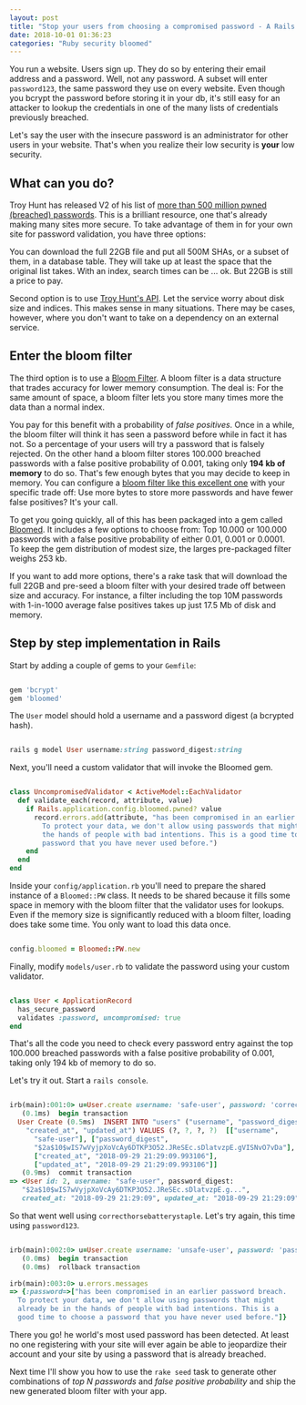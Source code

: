 ```yaml
---
layout: post
title: "Stop your users from choosing a compromised password - A Rails example"
date: 2018-10-01 01:36:23
categories: "Ruby security bloomed"
---
```

You run a website. Users sign up. They do so by entering their email address and a password. Well, not any password. A subset will enter `password123`, the same password they use on every website. Even though you bcrypt the password before storing it in your db, it's still easy for an attacker to lookup the credentials in one of the many lists of credentials previously breached.

Let's say the user with the insecure password is an administrator for other users in your website. That's when you realize their low security is **your** low security.

## What can you do?

Troy Hunt has released V2 of his list of [more than 500 million pwned (breached) passwords](https://haveibeenpwned.com/Passwords). This is a brilliant resource, one that's already making many sites more secure. To take advantage of them in for your own site for password validation, you have three options:

You can download the full 22GB file and put all 500M SHAs, or a subset of them, in a database table. They will take up at least the space that the original list takes. With an index, search times can be ... ok. But 22GB is still a price to pay.

Second option is to use [Troy Hunt's API](https://haveibeenpwned.com/API/v2#PwnedPasswords). Let the service worry about disk size and indices. This makes sense in many situations. There may be cases, however, where you don't want to take on a dependency on an external service.

## Enter the bloom filter

The third option is to use a [Bloom Filter](https://en.wikipedia.org/wiki/Bloom_filter). A bloom filter is a data structure that trades accuracy for lower memory consumption. The deal is: For the same amount of space, a bloom filter lets you store many times more the data than a normal index.

You pay for this benefit with a probability of _false positives_. Once in a while, the bloom filter will think it has seen a password before while in fact it has not. So a percentage of your users will try a password that is falsely rejected. On the other hand a bloom filter stores 100.000 breached passwords with a false positive probability of 0.001, taking only **194 kb of memory** to do so. That's few enough bytes that you may decide to keep in memory. You can configure a [bloom filter like this excellent one](https://github.com/mceachen/bloomer) with your specific trade off: Use more bytes to store more passwords and have fewer false positives? It's your call.

To get you going quickly, all of this has been packaged into a gem called [Bloomed](https://github.com/skovsboll/bloomed). It includes a few options to choose from: Top 10.000 or 100.000 passwords with a false positive probability of either 0.01, 0.001 or 0.0001. To keep the gem distribution of modest size, the larges pre-packaged filter weighs 253 kb.

If you want to add more options, there's a rake task that will download the full 22GB and pre-seed a bloom filter with your desired trade off between size and accuracy. For instance, a filter including the top 10M passwords with 1-in-1000 average false positives takes up just 17.5 Mb of disk and memory.

## Step by step implementation in Rails

Start by adding a couple of gems to your `Gemfile`:

```ruby

gem 'bcrypt'
gem 'bloomed'

```

The `User` model should hold a username and a password digest (a bcrypted hash).

```ruby

rails g model User username:string password_digest:string

```

Next, you'll need a custom validator that will invoke the Bloomed gem.

```ruby

class UncompromisedValidator < ActiveModel::EachValidator
  def validate_each(record, attribute, value)
    if Rails.application.config.bloomed.pwned? value
      record.errors.add(attribute, "has been compromised in an earlier password breach.
        To protect your data, we don't allow using passwords that might already be in
        the hands of people with bad intentions. This is a good time to choose a
        password that you have never used before.")
    end
  end
end

```

Inside your `config/application.rb` you'll need to prepare the shared instance of a `Bloomed::PW` class. It needs to be shared because it fills some space in memory with the bloom filter that the validator uses for lookups. Even if the memory size is significantly reduced with a bloom filter, loading does take some time. You only want to load this data once.

```ruby

config.bloomed = Bloomed::PW.new

```

Finally, modify `models/user.rb` to validate the password using your custom validator.

```ruby

class User < ApplicationRecord
  has_secure_password
  validates :password, uncompromised: true
end

```

That's all the code you need to check every password entry against the top 100.000 breached passwords with a false positive probability of 0.001, taking only 194 kb of memory to do so.

Let's try it out. Start a `rails console`.

```ruby

irb(main):001:0> u=User.create username: 'safe-user', password: 'correcthorsebatterystaple'
   (0.1ms)  begin transaction
  User Create (0.5ms)  INSERT INTO "users" ("username", "password_digest",
    "created_at", "updated_at") VALUES (?, ?, ?, ?)  [["username",
      "safe-user"], ["password_digest",
      "$2a$10$wIS7wVyjpXoVcAy6DTKP3O52.JReSEc.sDlatvzpE.gVISNvO7vDa"],
      ["created_at", "2018-09-29 21:29:09.993106"],
      ["updated_at", "2018-09-29 21:29:09.993106"]]
   (0.9ms)  commit transaction
=> <User id: 2, username: "safe-user", password_digest:
   "$2a$10$wIS7wVyjpXoVcAy6DTKP3O52.JReSEc.sDlatvzpE.g...",
   created_at: "2018-09-29 21:29:09", updated_at: "2018-09-29 21:29:09">

```

So that went well using `correcthorsebatterystaple`.
Let's try again, this time using `password123`.

```ruby

irb(main):002:0> u=User.create username: 'unsafe-user', password: 'password123'
   (0.0ms)  begin transaction
   (0.0ms)  rollback transaction

irb(main):003:0> u.errors.messages
=> {:password=>["has been compromised in an earlier password breach.
  To protect your data, we don't allow using passwords that might
  already be in the hands of people with bad intentions. This is a
  good time to choose a password that you have never used before."]}

```

There you go!
he world's most used password has been detected. At least no one registering with your site will ever again be able to jeopardize their account and your site by using a password that is already breached.

Next time I'll show you how to use the `rake seed` task to generate other combinations of *top N passwords* and *false positive probability* and ship the new generated bloom filter with your app.
